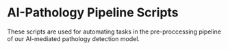 AI-Pathology Pipeline Scripts
========================================
These scripts are used for automating tasks in the pre-proccessing pipeline of our AI-mediated pathology detection model.   
